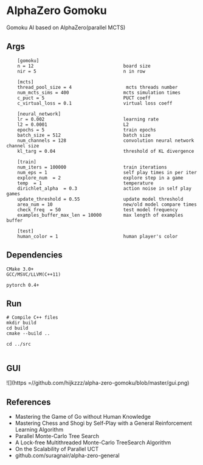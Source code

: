 # AlphaZero Gomoku
Gomoku AI based on AlphaZero(parallel MCTS)

## Args
```
    [gomoku]
    n = 12                                 board size
    nir = 5                                n in row

    [mcts]
    thread_pool_size = 4                    mcts threads number
    num_mcts_sims = 400                    mcts simulation times
    c_puct = 5                             PUCT coeff
    c_virtual_loss = 0.1                   virtual loss coeff

    [neural_network]
    lr = 0.002                             learning rate
    l2 = 0.0001                            L2
    epochs = 5                             train epochs
    batch_size = 512                       batch size
    num_channels = 128                     convolution neural network channel size
    kl_targ = 0.04                         threshold of KL divergence

    [train]
    num_iters = 100000                     train iterations
    num_eps = 1                            self play times in per iter
    explore_num  = 2                       explore step in a game
    temp  = 1                              temperature
    dirichlet_alpha  = 0.3                 action noise in self play games
    update_threshold = 0.55                update model threshold
    area_num = 10                          new/old model compare times
    check_freq  = 50                       test model frequency
    examples_buffer_max_len = 10000        max length of examples buffer

    [test]
    human_color = 1                        human player's color
```

## Dependencies
```
CMake 3.0+
GCC/MSVC/LLVM(C++11)

pytorch 0.4+
```

## Run
```
# Compile C++ files
mkdir build
cd build
cmake --build ..

cd ../src


```

## GUI
![](https =//github.com/hijkzzz/alpha-zero-gomoku/blob/master/gui.png)


## References
* Mastering the Game of Go without Human Knowledge
* Mastering Chess and Shogi by Self-Play with a General Reinforcement Learning Algorithm
* Parallel Monte-Carlo Tree Search
* A Lock-free Multithreaded Monte-Carlo TreeSearch Algorithm
* On the Scalability of Parallel UCT
* github.com/suragnair/alpha-zero-general
